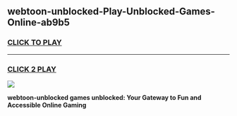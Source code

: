 
## webtoon-unblocked-Play-Unblocked-Games-Online-ab9b5
<h3>
<a href="https://premium76.site?title=webtoon-unblocked&ref=25A">CLICK TO PLAY</a></h3>
<hr>

<h3>
<a href="https://premium76.site?title=webtoon-unblocked&ref=25A">CLICK 2 PLAY</a>
  
</h3>

<a href="https://premium76.site?title=webtoon-unblocked&ref=25A"><img src="https://clearcache.store/games.png"></a>


**webtoon-unblocked games unblocked: Your Gateway to Fun and Accessible Online Gaming**
